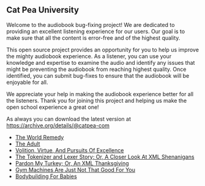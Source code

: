 Cat Pea University
---

Welcome to the audiobook bug-fixing project! We are dedicated to providing an excellent listening experience for our users. Our goal is to make sure that all the content is error-free and of the highest quality.

This open source project provides an opportunity for you to help us improve the mighty audiobook experience. As a listener, you can use your knowledge and expertise to examine the audio and identify any issues that might be preventing the audiobook from reaching highest quality. Once identified, you can submit bug-fixes to ensure that the audiobook will be enjoyable for all.

We appreciate your help in making the audiobook experience better for all the listeners. Thank you for joining this project and helping us make the open school experience a great one!

As always you can download the latest version at https://archive.org/details/@catpea-com

- [The World Remedy](docs/poem-1737.mp3)
- [The Adult](docs/poem-1736.mp3)
- [Volition, Virtue, And Pursuits Of Excellence](docs/poem-1735.mp3)
- [The Tokenizer and Lexer Story; Or, A Closer Look At XML Shenanigans](docs/poem-1734.mp3)
- [Pardon My Turkey; Or, An XML Thanksgiving](docs/poem-1733.mp3)
- [Gym Machines Are Just Not That Good For You](docs/poem-1732.mp3)
- [Bodybuilding For Babies](docs/poem-1731.mp3)

